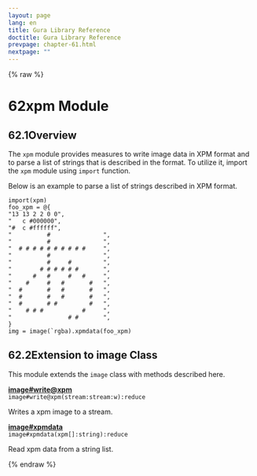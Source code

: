 ```yaml
---
layout: page
lang: en
title: Gura Library Reference
doctitle: Gura Library Reference
prevpage: chapter-61.html
nextpage: ""
---
```

{% raw %}
<h1><span class="caption-index-1">62</span><a name="anchor-62"></a>xpm Module</h1>
<h2><span class="caption-index-2">62.1</span><a name="anchor-62-1"></a>Overview</h2>
<p>
The <code class="highlighter-rouge">xpm</code> module provides measures to write image data in XPM format and to parse a list of strings that is described in the format. To utilize it, import the <code class="highlighter-rouge">xpm</code> module using <code class="highlighter-rouge">import</code> function.
</p>
<p>
Below is an example to parse a list of strings described in XPM format.
</p>
<pre class="highlight"><code>import(xpm)
foo_xpm = @{
"13 13 2 2 0 0",
"   c #000000",
"#  c #ffffff",
"          #               ",
"          #               ",
"  # # # # # # # # # #     ",
"          #               ",
"          #     #         ",
"        # # # # # #       ",
"      #   #     #   #     ",
"    #     #   #       #   ",
"  #       #   #       #   ",
"  #       #   #       #   ",
"  #       # #         #   ",
"    # # #           #     ",
"                # #       ",
}
img = image(`rgba).xpmdata(foo_xpm)
</code></pre>
<h2><span class="caption-index-2">62.2</span><a name="anchor-62-2"></a>Extension to image Class</h2>
<p>
This module extends the <code class="highlighter-rouge">image</code> class with methods described here.
</p>
<p>
<div><strong style="text-decoration:underline">image#write@xpm</strong></div>
<div style="margin-bottom:1em"><code>image#write@xpm(stream:stream:w):reduce</code></div>
Writes a xpm image to a stream.
</p>
<p>
<div><strong style="text-decoration:underline">image#xpmdata</strong></div>
<div style="margin-bottom:1em"><code>image#xpmdata(xpm[]:string):reduce</code></div>
Read xpm data from a string list.
</p>
<p />

{% endraw %}
